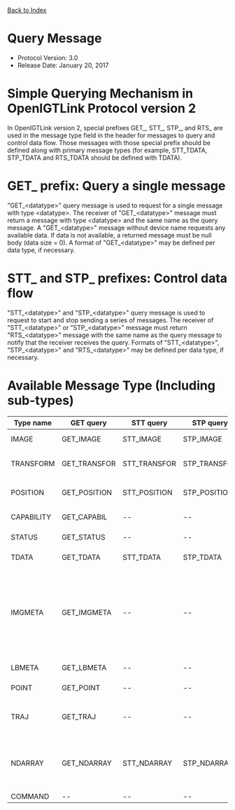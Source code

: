 [Back to Index](/Documents/Protocol/index.md)

Query Message
=============

- Protocol Version: 3.0
- Release Date: January 20, 2017

Simple Querying Mechanism in OpenIGTLink Protocol version 2
===================

In OpenIGTLink version 2, special prefixes GET_, STT_, STP_, and RTS_ are used in the message type field in the header for messages to query and control data flow. Those messages with those special prefix should be defined along with primary message types (for example, STT_TDATA, STP_TDATA and RTS_TDATA should be defined with TDATA).

GET_ prefix: Query a single message
===================

"GET_&lt;datatype&gt;" query message is used to request for a single message with type &lt;datatype&gt;. The receiver of "GET_&lt;datatype&gt;" message must return a message with type &lt;datatype&gt; and the same name as the query message. A "GET_&lt;datatype&gt;" message without device name requests any available data. If data is not available, a returned message must be null body (data size = 0). A format of "GET_&lt;datatype&gt;" may be defined per data type, if necessary.

STT_ and STP_ prefixes: Control data flow
===================

"STT_&lt;datatype&gt;" and "STP_&lt;datatype&gt;" query message is used to request to start and stop sending a series of messages. The receiver of "STT_&lt;datatype&gt;" or "STP_&lt;datatype&gt;" message must return "RTS_&lt;datatype&gt;" message with the same name as the query message to notify that the receiver receives the query. Formats of "STT_&lt;datatype&gt;", "STP_&lt;datatype&gt;" and "RTS_&lt;datatype&gt;" may be defined per data type, if necessary.

Available Message Type (Including sub-types)
============================================

Type name | GET query   | STT query   | STP query   | RTS message  | Description
----------|-------------|-------------|-------------|--------------|--------------------------------------
IMAGE     | GET_IMAGE   | STT_IMAGE   | STP_IMAGE   | RTS_IMAGE    | 2D/3D image data
TRANSFORM | GET_TRANSFOR| STT_TRANSFOR| STP_TRANSFOR| RTS_TRANSFOR | Affine transform data.
POSITION  | GET_POSITION| STT_POSITION| STP_POSITION| RTS_POSITION | Position and orientation (quaternion)
CAPABILITY| GET_CAPABIL | --          | --          | RTS_CAPABIL  | Points or fiducials.
STATUS    | GET_STATUS  | --          | --          | RTS_STATUS   | Device status
TDATA     | GET_TDATA   | STT_TDATA   | STP_TDATA   | RTS_TDATA    | Tracking data
IMGMETA   | GET_IMGMETA | --          | --          | RTS_IMGMETA  | List of image meta data including patient name, ID (medical record number), size, etc.
LBMETA    | GET_LBMETA  | --          | --          | RTS_LBMETA   | List of label meta data.
POINT     | GET_POINT   | --          | --          | RTS_POINT    | Points or fiducials.
TRAJ      | GET_TRAJ    | --          | --          | RTS_TRAJ     | Trajectory data (needle path etc.)
NDARRAY   | GET_NDARRAY | STT_NDARRAY | STP_NDARRAY | RTS_NDARRAY  | Associative array to transfer a set of values with key names.
COMMAND   | --          | --          | --          | RTS_COMMAND  | Command


